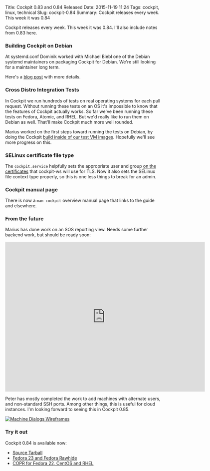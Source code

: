 Title: Cockpit 0.83 and 0.84 Released
Date: 2015-11-19 11:24
Tags: cockpit, linux, technical
Slug: cockpit-0.84
Summary: Cockpit releases every week. This week it was 0.84

Cockpit releases every week. This week it was 0.84. I'll also include notes from 0.83 here.

### Building Cockpit on Debian

At systemd.conf Dominik worked with Michael Biebl one of the Debian systemd maintainers on packaging Cockpit for Debian. We're still looking for a maintainer long term.

Here's a [blog post](http://dominik.perpeet.eu/cockpit-on-debian-8-2) with more details.


### Cross Distro Integration Tests

In Cockpit we run hundreds of tests on real operating systems for each pull request. Without running these tests on an OS it's impossible to know that the features of Cockpit actually works. So far we've been running these tests on Fedora, Atomic, and RHEL. But we'd really like to run them on Debian as well. That'll make Cockpit much more well rounded.

Marius worked on the first steps toward running the tests on Debian, by doing the Cockpit [build inside of our test VM images](https://github.com/cockpit-project/cockpit/pull/3138). Hopefully we'll see more progress on this.


### SELinux certificate file type

The ```cockpit.service``` helpfully sets the appropriate user and group [on the certificates](http://cockpit-project.org/guide/latest/https.html) that cockpit-ws will use for TLS. Now it also sets the SELinux file context type properly, so this is one less things to break for an admin.


### Cockpit manual page

There is now a ```man cockpit``` overview manual page that links to the guide and elsewhere.


### From the future

Marius has done work on an SOS reporting view. Needs some further backend work, but should be ready soon:

<iframe width="640" height="480" src="https://www.youtube.com/embed/-6rfWUoOQbs?rel=0" frameborder="0" allowfullscreen></iframe>

Peter has mostly completed the work to add machines with alternate users, and non-standard SSH ports. Among other things, this is useful for cloud instances. I'm looking forward to seeing this in Cockpit 0.85.


[![Machine Dialogs Wireframes](images/machine-dialogs.png)](https://raw.githubusercontent.com/cockpit-project/cockpit-design/master/add-system/machine-dialogs.png)


### Try it out

Cockpit 0.84 is available now:

 * [Source Tarball](https://github.com/cockpit-project/cockpit/releases/tag/0.84)
 * [Fedora 23 and Fedora Rawhide](https://bodhi.fedoraproject.org/updates/FEDORA-2015-96b41c5190)
 * [COPR for Fedora 22, CentOS and RHEL](https://copr.fedoraproject.org/coprs/g/cockpit/cockpit-preview/)

